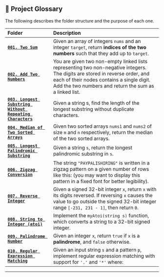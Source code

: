 ## 📂 Project Glossary

The following describes the folder structure and the purpose of each one.

| Folder | Description |
| :--- | :--- |
| **[`001. Two Sum`](/001.%20Two%20Sum/README.md)** | Given an array of integers `nums` and an integer `target`, return **indices of the two numbers** such that they add up to `target`. |
| **[`002. Add Two Numbers`](/002.%20Add%20Two%20Numbers/README.md)** | You are given two non-empty linked lists representing two non-negative integers. The digits are stored in reverse order, and each of their nodes contains a single digit. Add the two numbers and return the sum as a linked list. |
| **[`003. Longest Substring Without Repeating Characters`](/003.%20Longest%20Substring%20Without%20Repeating%20Characters/README.md)** | Given a string s, find the length of the longest substring without duplicate characters. |
| **[`004. Median of Two Sorted Arrays`](/004.%20Median%20of%20Two%20Sorted%20Arrays/README.md)** | Given two sorted arrays `nums1` and `nums2` of size `m` and `n` respectively, return the median of the two sorted arrays. |
| **[`005. Longest Palindromic Substring`](/005.%20Longest%20Palindromic%20Substring/README.md)** | Given a string `s`, return the longest palindromic substring in `s`. |
| **[`006. Zigzag Conversion`](/006.%20Zigzag%20Conversion/README.md)** | The string `"PAYPALISHIRING"` is written in a zigzag pattern on a given number of rows like this: (you may want to display this pattern in a fixed font for better legibility). |
| **[`007. Reverse Integer`](/007.%20Reverse%20Integer/README.md)** | Given a signed 32-bit integer `x`, return `x` with its digits reversed. If reversing `x` causes the value to go outside the signed 32-bit integer range `[-231, 231 - 1]`, then return `0`. |
| **[`008. String to Integer (atoi)`](/008.%20String%20to%20Integer%20(atoi)/README.md)** | Implement the `myAtoi(string s)` function, which converts a string to a 32-bit signed integer. |
| **[`009. Palindrome Number`](/009.%20Palindrome%20Number/README.md)** | Given an integer `x`, return `true` if `x` is a **palindrome**, and `false` otherwise. |
| **[`010. Regular Expression Matching`](/010.%20Regular%20Expression%20Matching/README.md)** | Given an input string `s` and a pattern `p`, implement regular expression matching with support for `'.'` and `'*'` where: |
---
